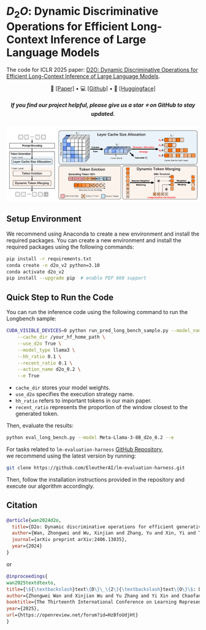 # $D_{2}O$: Dynamic Discriminative Operations for Efficient Long-Context Inference of Large Language Models

The code for ICLR 2025 paper: [D2O: Dynamic Discriminative Operations for Efficient Long-Context Inference of Large Language Models](https://openreview.net/forum?id=HzBfoUdjHt).
<p align="center">
  📃 <a href="https://openreview.net/forum?id=HzBfoUdjHt" target="_blank">[Paper]</a> • 💻 <a href="https://github.com/AIoT-MLSys-Lab/d2o" target="_blank">[Github]</a> • 🤗 <a href="https://huggingface.co/papers/2406.13035" target="_blank">[Huggingface]</a> 
</p>
<h5 align="center"> If you find our project helpful, please give us a star ⭐ on GitHub to stay updated.</h5>

<div align="center">
<img src="D2O.png"> <br>
</div>

## Setup Environment
We recommend using Anaconda to create a new environment and install the required packages. You can create a new environment and install the required packages using the following commands:
```bash
pip install -r requirements.txt
conda create -n d2o_v2 python=3.10
conda activate d2o_v2
pip install --upgrade pip  # enable PEP 660 support
```
## Quick Step to Run the Code
You can run the inference code using the following command to run the Longbench sample:
```bash
CUDA_VISIBLE_DEVICES=0 python run_pred_long_bench_sample.py --model_name_or_path meta-llama/Meta-Llama-3-8B \
    --cache_dir /your_hf_home_path \
    --use_d2o True \
    --model_type llama3 \
    --hh_ratio 0.1 \
    --recent_ratio 0.1 \
    --action_name d2o_0.2 \
    --e True 

```
- `cache_dir` stores your model weights.  
- `use_d2o` specifies the execution strategy name.  
- `hh_ratio` refers to important tokens in our main paper.  
- `recent_ratio` represents the proportion of the window closest to the generated token.  

Then, evaluate the results:
```bash
python eval_long_bench.py --model Meta-Llama-3-8B_d2o_0.2 --e 
```
  
For tasks related to `lm-evaluation-harness` [GitHub Repository](https://github.com/EleutherAI/lm-evaluation-harness),  
we recommend using the latest version by running:  

```bash
git clone https://github.com/EleutherAI/lm-evaluation-harness.git
```
Then, follow the installation instructions provided in the repository and execute our algorithm accordingly.

## Citation
```bibtex
@article{wan2024d2o,
  title={D2o: Dynamic discriminative operations for efficient generative inference of large language models},
  author={Wan, Zhongwei and Wu, Xinjian and Zhang, Yu and Xin, Yi and Tao, Chaofan and Zhu, Zhihong and Wang, Xin and Luo, Siqi and Xiong, Jing and Zhang, Mi},
  journal={arXiv preprint arXiv:2406.13035},
  year={2024}
}
```

or 

```bibtex
@inproceedings{
wan2025textdtexto,
title={\${\textbackslash}text\{D\}\_\{2\}{\textbackslash}text\{O\}\$: Dynamic Discriminative Operations for Efficient Long-Context Inference of Large Language Models},
author={Zhongwei Wan and Xinjian Wu and Yu Zhang and Yi Xin and Chaofan Tao and Zhihong Zhu and Xin Wang and Siqi Luo and Jing Xiong and Longyue Wang and Mi Zhang},
booktitle={The Thirteenth International Conference on Learning Representations},
year={2025},
url={https://openreview.net/forum?id=HzBfoUdjHt}
}
```
